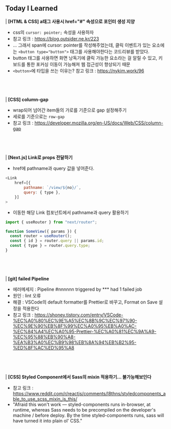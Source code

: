 ## Today I Learned

| <b>[HTML & CSS] a태그 사용시 href="#" 속성으로 포인터 생성 지양</b>

- css의 `cursor: pointer;` 속성을 사용하자
- 참고 링크 : https://blog.outsider.ne.kr/223
- ... 그래서 span에 cursor: pointer를 작성해주었는데, 클릭 이벤트가 있는 요소에는 `<button type="button">` 태그를 사용해야한다는 코드리뷰를 받았다.
- button 태그를 사용하면 화면 낭독기에 클릭 가능한 요소라는 걸 알릴 수 있고, 키보드를 통한 포커싱 이동이 가능해져 웹 접근성이 향상되기 때문
- `<button>`에 타입을 쓰는 이유는? 참고 링크 : https://nykim.work/96

## <br />

| <b>[CSS] column-gap</b>

- wrap되어 넘어간 item들의 가로를 기준으로 gap 설정해주기
- 세로를 기준으로는 `row-gap`
- 참고 링크 : https://developer.mozilla.org/en-US/docs/Web/CSS/column-gap

## <br />

| <b>[Next.js] Link로 props 전달하기</b>

- href에 pathname과 query 값을 넣어준다.

```javascript
<Link
    href=[{
        pathname: `/view/${no}/`,
        query: { type },
    }]
>
```

- 이동한 해당 Link 컴포넌트에서 pathname과 query 활용하기

```javascript
import { useRouter } from "next/router";

function SomeView({ params }) {
  const router = useRouter();
  const { id } = router.query || params.id;
  const { type } = router.query.type;
}
```

## <br />

| <b>[git] failed Pipeline</b>

- 에러메세지 : Pipeline #nnnnnn triggered by \*\*\* had 1 failed job
- 원인 : lint 오류
- 해결 : VSCode의 default formatter를 Prettier로 바꾸고, Format on Save 설정을 적용한다
- 참고 링크 : https://shoney.tistory.com/entry/VSCode-%EC%A0%80%EC%9E%A5%EC%8B%9C%EC%97%90-%EC%9E%90%EB%8F%99%EC%A0%95%EB%A0%AC-%EC%84%A4%EC%A0%95-Prettier-%EC%A0%81%EC%9A%A9-%EC%95%88%EB%90%A8-%EA%B3%A0%EC%B9%98%EB%8A%94%EB%B2%95-%ED%8F%AC%ED%95%A8

## <br />

| <b>[CSS] Styled Component에서 Sass의 mixin 적용하기... 불가능해보인다</b>

- 참고 링크 : https://www.reddit.com/r/reactjs/comments/l8thns/styledcomponents_able_to_use_scss_mixin_is_this/
- "Afraid this won't work — styled-components runs in-browser, at runtime, whereas Sass needs to be precompiled on the developer's machine / before deploy. By the time styled-components runs, sass will have turned it into plain ol' CSS."

